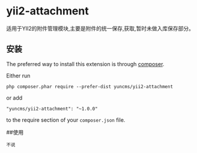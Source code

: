 # yii2-attachment
适用于YII2的附件管理模块,主要是附件的统一保存,获取,暂时未做入库保存部分。

安装
----

The preferred way to install this extension is through [composer](http://getcomposer.org/download/).

Either run

```
php composer.phar require --prefer-dist yuncms/yii2-attachment
```

or add

```
"yuncms/yii2-attachment": "~1.0.0"
```

to the require section of your `composer.json` file.

##使用
````
不说

````